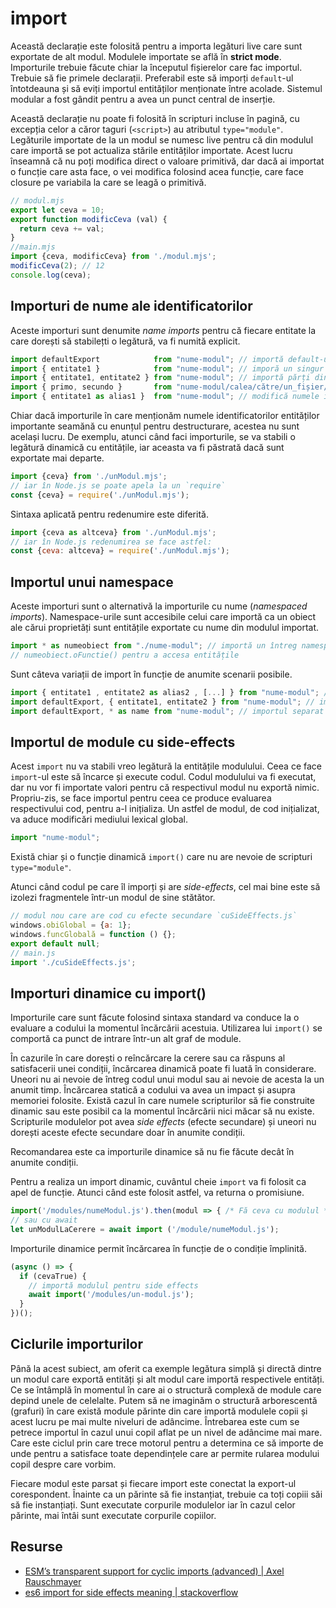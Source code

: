 # import

Această declarație este folosită pentru a importa legături live care sunt exportate de alt modul. Modulele importate se află în **strict mode**. Importurile trebuie făcute chiar la începutul fișierelor care fac importul. Trebuie să fie primele declarații. Preferabil este să imporți `default`-ul întotdeauna și să eviți importul entităților menționate între acolade. Sistemul modular a fost gândit pentru a avea un punct central de inserție.

Această declarație nu poate fi folosită în scripturi incluse în pagină, cu excepția celor a căror taguri (`<script>`) au atributul `type="module"`. Legăturile importate de la un modul se numesc live pentru că din modulul care importă se pot actualiza stările entităților importate. Acest lucru înseamnă că nu poți modifica direct o valoare primitivă, dar dacă ai importat o funcție care asta face, o vei modifica folosind acea funcție, care face closure pe variabila la care se leagă o primitivă.

```javascript
// modul.mjs
export let ceva = 10;
export function modificCeva (val) {
  return ceva += val;
}
//main.mjs
import {ceva, modificCeva} from './modul.mjs';
modificCeva(2); // 12
console.log(ceva);
```

## Importuri de nume ale identificatorilor

Aceste importuri sunt denumite *name imports* pentru că fiecare entitate la care dorești să stabilețti o legătură, va fi numită explicit.

```javascript
import defaultExport            from "nume-modul"; // importă default-ul sub ce nume dorești
import { entitate1 }            from "nume-modul"; // imporă un singur identificator din modulul dorit
import { entitate1, entitate2 } from "nume-modul"; // importă părți din namespace
import { primo, secundo }       from "nume-modul/calea/către/un_fișier/exportat/nume_fișier"; // importă dintr-un modul din adâncime
import { entitate1 as alias1 }  from "nume-modul"; // modifică numele identificatorilor
```

Chiar dacă importurile în care menționăm numele identificatorilor entităților importante seamănă cu enunțul pentru destructurare, acestea nu sunt același lucru. De exemplu, atunci când faci importurile, se va stabili o legătură dinamică cu entitățile, iar aceasta va fi păstrată dacă sunt exportate mai departe.

```javascript
import {ceva} from './unModul.mjs';
// iar în Node.js se poate apela la un `require`
const {ceva} = require('./unModul.mjs');
```

Sintaxa aplicată pentru redenumire este diferită.

```javascript
import {ceva as altceva} from './unModul.mjs';
// iar în Node.js redenumirea se face astfel:
const {ceva: altceva} = require('./unModul.mjs');
```

## Importul unui namespace

Aceste importuri sunt o alternativă la importurile cu nume (*namespaced imports*). Namespace-urile sunt accesibile celui care importă ca un obiect ale cărui proprietăți sunt entitățile exportate cu nume din modulul importat.

```javascript
import * as numeobiect from "./nume-modul"; // importă un întreg namespace
// numeobiect.oFunctie() pentru a accesa entitățile
```

Sunt câteva variații de import în funcție de anumite scenarii posibile.

```javascript
import { entitate1 , entitate2 as alias2 , [...] } from "nume-modul"; // import entități cu redenumirea unora
import defaultExport, { entitate1, entitate2 } from "nume-modul"; // importul separat al defaultului de restul entităților
import defaultExport, * as name from "nume-modul"; // importul separat al default-ului dar restul ca namespace.
```

## Importul de module cu side-effects

Acest `import` nu va stabili vreo legătură la entitățile modulului. Ceea ce face `import`-ul este să încarce și execute codul. Codul modulului va fi executat, dar nu vor fi importate valori pentru că respectivul modul nu exportă nimic. Propriu-zis, se face importul pentru ceea ce produce evaluarea respectivului cod, pentru a-l inițializa. Un astfel de modul, de cod inițializat, va aduce modificări mediului lexical global.

```javascript
import "nume-modul";
```

Există chiar și o funcție dinamică `import()` care nu are nevoie de scripturi `type="module"`.

Atunci când codul pe care îl imporți și are *side-effects*, cel mai bine este să izolezi fragmentele într-un modul de sine stătător.

```javascript
// modul nou care are cod cu efecte secundare `cuSideEffects.js`
windows.obiGlobal = {a: 1};
windows.funcGlobală = function () {};
export default null;
// main.js
import './cuSideEffects.js';
```

## Importuri dinamice cu import()

Importurile care sunt făcute folosind sintaxa standard va conduce la o evaluare a codului la momentul încărcării acestuia. Utilizarea lui `import()` se comportă ca punct de intrare într-un alt graf de module.

În cazurile în care dorești o reîncărcare la cerere sau ca răspuns al satisfacerii unei condiții, încărcarea dinamică poate fi luată în considerare. Uneori nu ai nevoie de întreg codul unui modul sau ai nevoie de acesta la un anumit timp. Încărcarea statică a codului va avea un impact și asupra memoriei folosite.
Există cazul în care numele scripturilor să fie construite dinamic sau este posibil ca la momentul încărcării nici măcar să nu existe. Scripturile modulelor pot avea *side effects* (efecte secundare) și uneori nu dorești aceste efecte secundare doar în anumite condiții.

Recomandarea este ca importurile dinamice să nu fie făcute decât în anumite condiții.

Pentru a realiza un import dinamic, cuvântul cheie `import` va fi folosit ca apel de funcție. Atunci când este folosit astfel, va returna o promisiune.

```javascript
import('/modules/numeModul.js').then(modul => { /* Fă ceva cu modulul */ });
// sau cu await
let unModulLaCerere = await import ('/module/numeModul.js');
```

Importurile dinamice permit încărcarea în funcție de o condiție împlinită.

```javascript
(async () => {
  if (cevaTrue) {
    // importă modulul pentru side effects
    await import('/modules/un-modul.js');
  }
})();
```

## Ciclurile importurilor

Până la acest subiect, am oferit ca exemple legătura simplă și directă dintre un modul care exportă entități și alt modul care importă respectivele entități. Ce se întâmplă în momentul în care ai o structură complexă de module care depind unele de celelalte. Putem să ne imaginăm o structură arborescentă (grafuri) în care există module părinte din care importă modulele copii și acest lucru pe mai multe niveluri de adâncime. Întrebarea este cum se petrece importul în cazul unui copil aflat pe un nivel de adâncime mai mare. Care este ciclul prin care trece motorul pentru a determina ce să importe de unde pentru a satisface toate dependințele care ar permite rularea modului copil despre care vorbim.

Fiecare modul este parsat și fiecare import este conectat la export-ul corespondent.
Înainte ca un părinte să fie instanțiat, trebuie ca toți copiii săi să fie instanțiați.
Sunt executate corpurile modulelor iar în cazul celor părinte, mai întâi sunt executate corpurile copiilor.

## Resurse

- [ESM’s transparent support for cyclic imports (advanced) | Axel Rauschmayer](https://exploringjs.com/impatient-js/ch_modules.html#esms-transparent-support-for-cyclic-imports-advanced)
- [es6 import for side effects meaning | stackoverflow](https://stackoverflow.com/questions/41127479/es6-import-for-side-effects-meaning)
